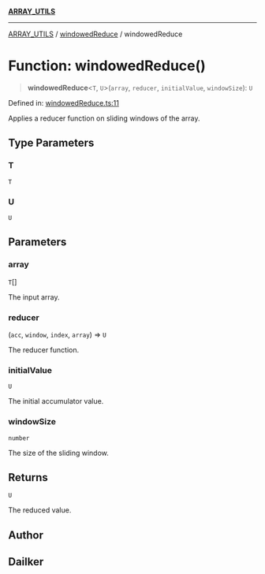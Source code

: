 [**ARRAY_UTILS**](../../README.md)

***

[ARRAY_UTILS](../../README.md) / [windowedReduce](../README.md) / windowedReduce

# Function: windowedReduce()

> **windowedReduce**\<`T`, `U`\>(`array`, `reducer`, `initialValue`, `windowSize`): `U`

Defined in: [windowedReduce.ts:11](https://github.com/dailker/everyutil/blob/0531b9744e97cf76b2fb0fb9c6a72c61ec9e2b23/src/array/windowedReduce.ts#L11)

Applies a reducer function on sliding windows of the array.

## Type Parameters

### T

`T`

### U

`U`

## Parameters

### array

`T`[]

The input array.

### reducer

(`acc`, `window`, `index`, `array`) => `U`

The reducer function.

### initialValue

`U`

The initial accumulator value.

### windowSize

`number`

The size of the sliding window.

## Returns

`U`

The reduced value.

## Author

## Dailker
